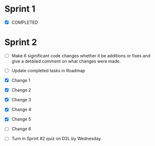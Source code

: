 # Sprint 1
- [x] COMPLETED


# Sprint 2
- [ ] Make 6 siginificant code changes whether it be additions or fixes and give a detailed comment on what changes were made.
- [ ] Update completed tasks in Roadmap
- [x] Change 1
- [x] Change 2
- [x] Change 3
- [x] Change 4
- [x] Change 5
- [ ] Change 6

      
- [ ] Turn in Sprint #2 quiz on D2L by Wednesday.
